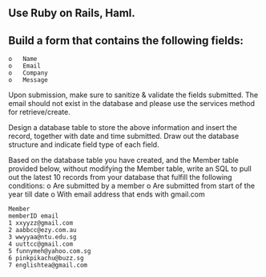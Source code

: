 ## Use Ruby on Rails, Haml.

## Build a form that contains the following fields:
```
o   Name
o   Email
o   Company
o   Message
```
Upon submission, make sure to sanitize & validate the fields submitted. The email should not exist in the database and please use the services method for retrieve/create. 

Design a database table to store the above information and insert the record, together with date and time submitted. Draw out the database structure and indicate field type of each field.

Based on the database table you have created, and the Member table provided below, without modifying the Member table, write an SQL to pull out the latest 10 records from your database that fulfill the following conditions:
o   Are submitted by a member
o   Are submitted from start of the year till date
o   With email address that ends with gmail.com
```
Member
memberID email
1 xxyyzz@gmail.com
2 aabbcc@ezy.com.au
3 wwyyaa@ntu.edu.sg
4 uuttcc@gmail.com
5 funnymeh@yahoo.com.sg
6 pinkpikachu@buzz.sg
7 englishtea@gmail.com
````
